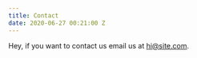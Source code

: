 ```yaml
---
title: Contact
date: 2020-06-27 00:21:00 Z
---
```


Hey, if you want to contact us email us at [hi@site.com](mailto:hi@site.com).